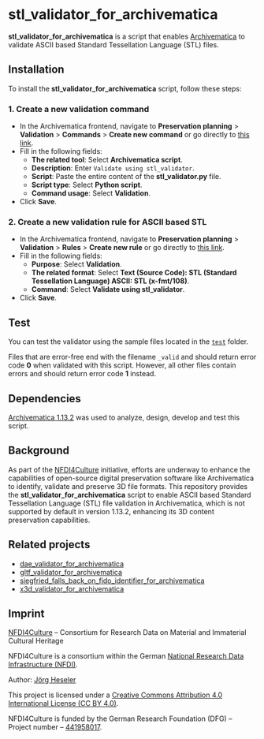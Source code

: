 # stl_validator_for_archivematica

**stl_validator_for_archivematica** is a script that enables [Archivematica](https://www.archivematica.org/) to validate ASCII based Standard Tessellation Language (STL) files.

## Installation

To install the **stl_validator_for_archivematica** script, follow these steps:

### 1. Create a new validation command
- In the Archivematica frontend, navigate to **Preservation planning** > **Validation** > **Commands** > **Create new command** or go directly to [this link](http://10.10.10.20/fpr/fpcommand/create/).
- Fill in the following fields:
    - **The related tool**: Select **Archivematica script**.
    - **Description**: Enter `Validate using stl_validator`.
    - **Script**: Paste the entire content of the **stl_validator.py** file.
    - **Script type**: Select **Python script**.
    - **Command usage**: Select **Validation**.
- Click **Save**.

### 2. Create a new validation rule for ASCII based STL
- In the Archivematica frontend, navigate to **Preservation planning** > **Validation** > **Rules** > **Create new rule** or go directly to [this link](http://10.10.10.20/fpr/fprule/create/).
- Fill in the following fields:
    - **Purpose**: Select **Validation**.
    - **The related format**: Select **Text (Source Code): STL (Standard Tessellation Language) ASCII: STL (x-fmt/108)**.
    - **Command**: Select **Validate using stl_validator**.
- Click **Save**.

## Test

You can test the validator using the sample files located in the [`test`](./test/) folder.

Files that are error-free end with the filename `_valid` and should return error code **0** when validated with this script. However, all other files contain errors and should return error code **1** instead.

## Dependencies

[Archivematica 1.13.2](https://github.com/artefactual/archivematica/releases/tag/v1.13.2) was used to analyze, design, develop and test this script.

## Background

As part of the [NFDI4Culture](https://nfdi4culture.de/) initiative, efforts are underway to enhance the capabilities of open-source digital preservation software like Archivematica to identify, validate and preserve 3D file formats. This repository provides the **stl_validator_for_archivematica** script to enable ASCII based Standard Tessellation Language (STL) file validation in Archivematica, which is not supported by default in version 1.13.2, enhancing its 3D content preservation capabilities.

## Related projects

- [dae_validator_for_archivematica](https://github.com/JoergHeseler/dae_validator_for_archivematica)
- [gltf_validator_for_archivematica](https://github.com/JoergHeseler/gltf_validator_for_archivematica)
- [siegfried_falls_back_on_fido_identifier_for_archivematica](https://github.com/JoergHeseler/siegfried_falls_back_on_fido_identifier_for_archivematica)
- [x3d_validator_for_archivematica](https://github.com/JoergHeseler/x3d_validator_for_archivematica)

## Imprint

[NFDI4Culture](https://nfdi4culture.de/) – Consortium for Research Data on Material and Immaterial Cultural Heritage

NFDI4Culture is a consortium within the German [National Research Data Infrastructure (NFDI)](https://www.nfdi.de/).

Author: [Jörg Heseler](https://orcid.org/0000-0002-1497-627X)

This project is licensed under a [Creative Commons Attribution 4.0 International License (CC BY 4.0)](https://creativecommons.org/licenses/by/4.0/).

NFDI4Culture is funded by the German Research Foundation (DFG) – Project number – [441958017](https://gepris.dfg.de/gepris/projekt/441958017).